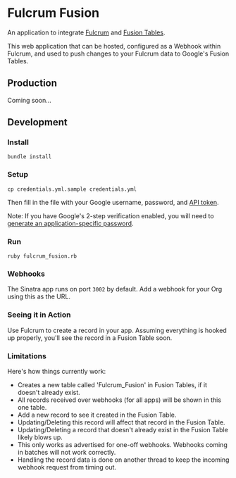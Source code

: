 Fulcrum Fusion
==============

An application to integrate [Fulcrum](http://fulcrumapp.com/) and [Fusion Tables](http://www.google.com/drive/apps.html#fusiontables).

This web application that can be hosted, configured as a Webhook within
Fulcrum, and used to push changes to your Fulcrum data to Google's Fusion
Tables.

Production
----------

Coming soon...

Development
-----------

### Install

```
bundle install
```

### Setup

```
cp credentials.yml.sample credentials.yml
```

Then fill in the file with your Google username, password, and [API token](https://cloud.google.com/console).

Note: If you have Google's 2-step verification enabled, you will need to
[generate an application-specific password](https://accounts.google.com/b/0/IssuedAuthSubTokens).

### Run

```
ruby fulcrum_fusion.rb
```

### Webhooks

The Sinatra app runs on port `3002` by default. Add a webhook for your Org
using this as the URL.

### Seeing it in Action

Use Fulcrum to create a record in your app. Assuming everything is hooked up
properly, you'll see the record in a Fusion Table soon.

### Limitations

Here's how things currently work:

- Creates a new table called 'Fulcrum_Fusion' in Fusion Tables, if it doesn't
  already exist.
- All records received over webhooks (for all apps) will be shown in this one table.
- Add a new record to see it created in the Fusion Table.
- Updating/Deleting this record will affect that record in the Fusion Table.
- Updating/Deleting a record that doesn't already exist in the Fusion Table
  likely blows up.
- This only works as advertised for one-off webhooks. Webhooks coming in batches will not work correctly.
- Handling the record data is done on another thread to keep the incoming webhook
  request from timing out.

